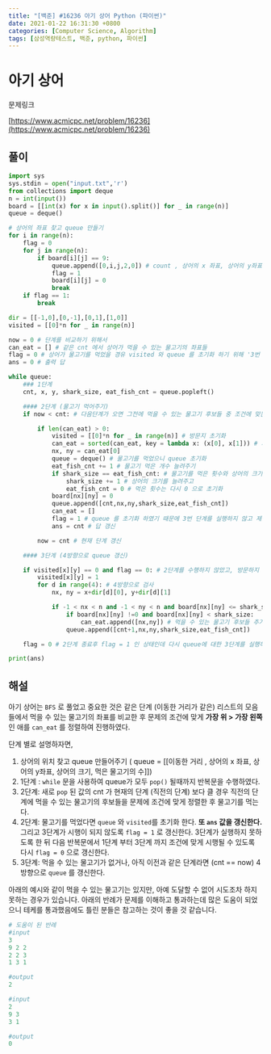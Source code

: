 ```yaml
---
title: "[백준] #16236 아기 상어 Python (파이썬)"
date: 2021-01-22 16:31:30 +0800
categories: [Computer Science, Algorithm]
tags: [삼성역량테스트, 백준, python, 파이썬]  
---
```




# 아기 상어

 문제링크

[https://www.acmicpc.net/problem/16236](https://www.acmicpc.net/problem/16236)

## 풀이

```python
import sys
sys.stdin = open("input.txt",'r')
from collections import deque
n = int(input())
board = [[int(x) for x in input().split()] for _ in range(n)]
queue = deque()

# 상어의 좌표 찾고 queue 만들기
for i in range(n):
    flag = 0
    for j in range(n):
        if board[i][j] == 9:
            queue.append([0,i,j,2,0]) # count , 상어의 x 좌표, 상어의 y좌표, 상어의 크기, 먹은 물고기의 수
            flag = 1
            board[i][j] = 0
            break
    if flag == 1:
        break

dir = [[-1,0],[0,-1],[0,1],[1,0]]
visited = [[0]*n for _ in range(n)]

now = 0 # 단계를 비교하기 위해서
can_eat = [] # 같은 cnt 에서 상어가 먹을 수 있는 물고기의 좌표들
flag = 0 # 상어가 물고기를 먹었을 경유 visited 와 queue 를 초기화 하기 위해 '3번 단계'를 실행하지 않기 위해 존재
ans = 0 # 출력 답

while queue:
    ### 1단계
    cnt, x, y, shark_size, eat_fish_cnt = queue.popleft()

    #### 2단계 (물고기 먹어주기)
    if now < cnt: # 다음단계가 오면 그전에 먹을 수 있는 물고기 후보들 중 조건에 맞는 애를먹는다.

        if len(can_eat) > 0:
            visited = [[0]*n for _ in range(n)] # 방문지 초기화
            can_eat = sorted(can_eat, key = lambda x: (x[0], x[1])) # 가장 위에 있는에 그리고 가장 왼쪽인 애    
            nx, ny = can_eat[0]
            queue = deque() # 물고기를 먹었으니 queue 초기화
            eat_fish_cnt += 1 # 물고기 먹은 개수 늘려주기
            if shark_size == eat_fish_cnt: # 물고기를 먹은 횟수와 상어의 크기가 같다면
                shark_size += 1 # 상어의 크기를 늘려주고
                eat_fish_cnt = 0 # 먹은 횟수는 다시 0 으로 초기화
            board[nx][ny] = 0
            queue.append([cnt,nx,ny,shark_size,eat_fish_cnt])
            can_eat = []
            flag = 1 # queue 를 초기화 하였기 때문에 3번 단계를 실행하지 않고 제일 '1 단계'로 돌아가기 위해
            ans = cnt # 답 갱신

        now = cnt # 현재 단계 갱신

    #### 3단계 (4방향으로 queue 갱신)

    if visited[x][y] == 0 and flag == 0: # 2단계를 수행하지 않았고, 방문하지 않았다면
        visited[x][y] = 1
        for d in range(4): # 4방향으로 검사
            nx, ny = x+dir[d][0], y+dir[d][1]

            if -1 < nx < n and -1 < ny < n and board[nx][ny] <= shark_size and visited[nx][ny] == 0:
                if board[nx][ny] !=0 and board[nx][ny] < shark_size:
                    can_eat.append([nx,ny]) # 먹을 수 있는 물고기 후보들 추가
                queue.append([cnt+1,nx,ny,shark_size,eat_fish_cnt])

    flag = 0 # 2단계 종료후 flag = 1 인 상태인데 다시 queue에 대한 3단계를 실행하기 위해 flag 초기화

print(ans)
```

## 해설

아기 상어는 `BFS` 로 풀었고 중요한 것은 같은 단계 (이동한 거리가 같은) 리스트의 모음들에서 먹을 수 있는 물고기의 좌표를 비교한 후 문제의 조건에 맞게 **가장 위 > 가장 왼쪽** 인 애를 `can_eat` 를 정렬하여 진행하였다.

단계 별로 설명하자면,

1. 상어의 위치 찾고 queue 만들어주기 ( queue = [[이동한 거리 , 상어의 x 좌표, 상어의 y좌표, 상어의 크기, 먹은 물고기의 수]])
2. 1단계 : `while` 문을 사용하여 queue가 모두 `pop()` 될때까지 반복문을 수행하였다.
3. 2단계:  새로 `pop` 된 값의 cnt 가 현재의 단계 (직전의 단계) 보다 클 경우 직전의 단계에 먹을 수 있는 물고기의 후보들을 문제에 조건에 맞게 정렬한 후 물고기를 먹는다.
4. 2단계: 물고기를 먹었다면 `queue` 와 `visited`를 초기화 한다. **또 `ans` 값을 갱신한다.** 그리고 3단계가 시행이 되지 않도록 `flag = 1` 로 갱신한다. 3단계가 실행하지 못하도록 한 뒤 다음 반복문에서 1단계 부터 3단계 까지 조건에 맞게 시행될 수 있도록 다시 `flag = 0` 으로 갱신한다.
5. 3단계: 먹을 수 있는 물고기가 없거나, 아직 이전과 같은 단계라면 (cnt == now) 4방향으로 `queue` 를 갱신한다.

아래의 예시와 같이 먹을 수 있는 물고기는 있지만, 아예 도달할 수 없어 시도조차 하지 못하는 경우가 있습니다. 아래의 반례가 문제를 이해하고 통과하는데 많은 도움이 되었으니 테케를 통과했음에도 틀린 분들은 참고하는 것이 좋을 것 같습니다.

```python
# 도움이 된 반례
#input
3
9 2 2
2 2 3
1 3 1

#output
2

#input
2
9 3
3 1

#output
0
```